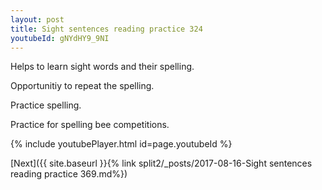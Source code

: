 ```yaml
---
layout: post
title: Sight sentences reading practice 324
youtubeId: gNYdHY9_9NI
---
```

 
 
Helps to learn sight words and their spelling.

Opportunitiy to repeat the spelling. 

Practice spelling. 
 
Practice for spelling bee competitions. 
 
{% include youtubePlayer.html id=page.youtubeId %}
 
 

[Next]({{ site.baseurl }}{% link  split2/_posts/2017-08-16-Sight sentences reading practice 369.md%})
 
